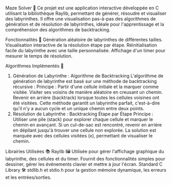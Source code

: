 Maze Solver 🧩
  Ce projet est une application interactive développée en C utilisant la bibliothèque Raylib, permettant de générer, résoudre et visualiser des labyrinthes. Il offre une visualisation pas-à-pas des algorithmes de génération et de résolution de labyrinthes, idéale pour l'apprentissage et la compréhension des algorithmes de backtracking.

Fonctionnalités 🚀
  Génération aléatoire de labyrinthes de différentes tailles.
  Visualisation interactive de la résolution étape par étape.
  Réinitialisation facile du labyrinthe avec une taille personnalisée.
  Affichage d'un timer pour mesurer le temps de résolution.


Algorithmes Implémentés 🧠
  1. Génération de Labyrinthe : Algorithme de Backtracking
  L'algorithme de génération de labyrinthe est basé sur une méthode de backtracking récursive :
  Principe :
    Partir d'une cellule initiale et la marquer comme visitée.
    Visiter ses voisins de manière aléatoire en creusant un chemin.
    Revenir en arrière (backtrack) lorsque toutes les cellules voisines ont été visitées.
    Cette méthode garantit un labyrinthe parfait, c'est-à-dire qu'il n'y a aucun cycle et un unique chemin entre deux points.
  2. Résolution de Labyrinthe : Backtracking Étape par Étape
  Principe :
    Utiliser une pile (stack) pour explorer chaque cellule et marquer le chemin en avançant.
    Si un cul-de-sac est rencontré, revenir en arrière en dépilant jusqu'à trouver une cellule non explorée.
    La solution est marquée avec des cellules visitées (x), permettant de visualiser le chemin.

Librairies Utilisées 📚
  Raylib 🖼️
  Utilisée pour gérer l'affichage graphique du labyrinthe, des cellules et du timer.
  Fournit des fonctionnalités simples pour dessiner, gérer les événements clavier et mettre à jour l'écran.
  Standard C Library 🛠️
  stdlib.h et stdio.h pour la gestion mémoire dynamique, les erreurs et les entrées/sorties.
